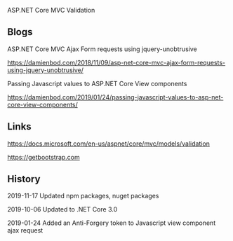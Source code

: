 ASP.NET Core MVC Validation

## Blogs

ASP.NET Core MVC Ajax Form requests using jquery-unobtrusive

https://damienbod.com/2018/11/09/asp-net-core-mvc-ajax-form-requests-using-jquery-unobtrusive/

Passing Javascript values to ASP.NET Core View components

https://damienbod.com/2019/01/24/passing-javascript-values-to-asp-net-core-view-components/

## Links

https://docs.microsoft.com/en-us/aspnet/core/mvc/models/validation

https://getbootstrap.com

## History

2019-11-17 Updated npm packages, nuget packages

2019-10-06 Updated to .NET Core 3.0

2019-01-24 Added an Anti-Forgery token to Javascript view component ajax request